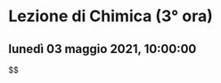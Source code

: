 
# Lezione di Chimica (3° ora)

## lunedì 03 maggio 2021, 10:00:00

$$

<!--stackedit_data:
eyJoaXN0b3J5IjpbLTk3MjkyNjAzN119
-->